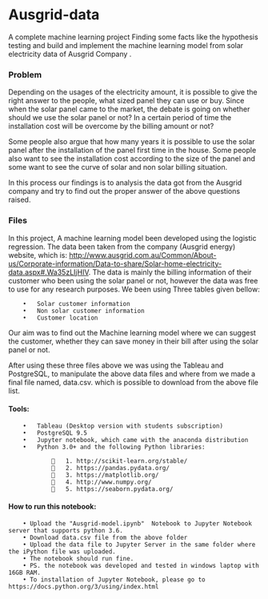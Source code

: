 # Ausgrid-data
A complete machine learning project Finding some facts like the hypothesis testing and build and implement the machine learning model from solar electricity data of Ausgrid Company .

### Problem
Depending on the usages of the electricity amount, it is possible to give the right answer to the people, what sized panel they can use or buy. Since when the solar panel came to the market, the debate is going on whether should we use the solar panel or not? In a certain period of time the installation cost will be overcome by the billing amount or not?

Some people also argue that how many years it is possible to use the solar panel after the installation of the panel first time in the house. Some people also want to see the installation cost according to the size of the panel and some want to see the curve of solar and non solar billing situation.

In this process our findings is to analysis the data got from the Ausgrid company and try to find out the proper answer of the above questions raised.

### Files
In this project, A machine learning model been developed using the logistic regression. The data been taken from the company (Ausgrid energy) website, which is: http://www.ausgrid.com.au/Common/About-us/Corporate-information/Data-to-share/Solar-home-electricity-data.aspx#.Wa35zLIjHIV. The data is mainly the billing information of their customer who been using the solar panel or not, however the data was free to use for any research purposes. We been using Three tables given bellow:

        •	Solar customer information
        •	Non solar customer information 
        •	Customer location

Our aim was to find out the Machine learning model where we can suggest the customer, whether they can save money in their bill after using the solar panel or not. 

After using these three files above we was using the Tableau and PostgreSQL, to manipulate the above data files and where from we made a final file named, data.csv.  which is possible to download from the above file list. 

#### Tools: 
        •	Tableau (Desktop version with students subscription)
        •	PostgreSQL 9.5
        •	Jupyter notebook, which came with the anaconda distribution
        •	Python 3.0+ and the following Python libraries:
        
                	1. http://scikit-learn.org/stable/ 
                	2. https://pandas.pydata.org/ 
                	3. https://matplotlib.org/ 
                	4. http://www.numpy.org/ 
                	5. https://seaborn.pydata.org/ 

#### How to run this notebook:

        • Upload the "Ausgrid-model.ipynb"  Notebook to Jupyter Notebook server that supports python 3.6.
        • Download data.csv file from the above folder 
        • Upload the data file to Jupyter Server in the same folder where the iPython file was uploaded. 
        • The notebook should run fine. 
        • PS. the notebook was developed and tested in windows laptop with 16GB RAM. 
        • To installation of Jupyter Notebook, please go to https://docs.python.org/3/using/index.html 






